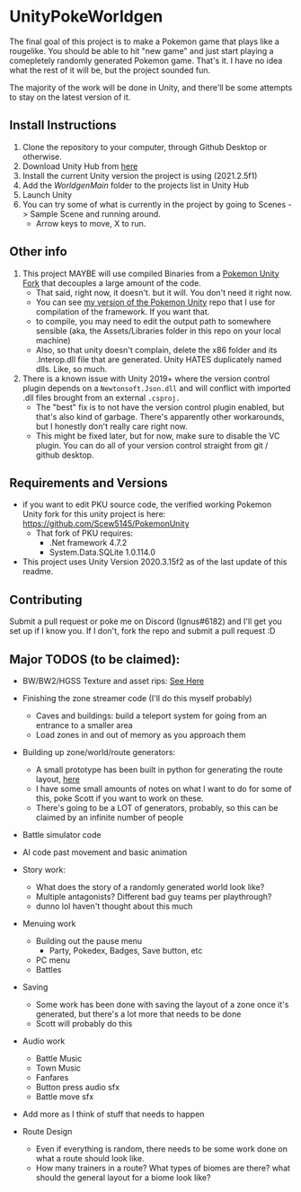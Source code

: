 # UnityPokeWorldgen

The final goal of this project is to make a Pokemon game that plays like a rougelike. You should be able to hit "new game" and just start playing a comepletely randomly generated Pokemon game. That's it. I have no idea what the rest of it will be, but the project sounded fun. 

The majority of the work will be done in Unity, and there'll be some attempts to stay on the latest version of it. 

## Install Instructions

1. Clone the repository to your computer, through Github Desktop or otherwise.
2. Download Unity Hub from [here](https://unity3d.com/get-unity/download)
3. Install the current Unity version the project is using (2021.2.5f1) 
4. Add the _WorldgenMain_ folder to the projects list in Unity Hub
5. Launch Unity
6. You can try some of what is currently in the project by going to Scenes -> Sample Scene and running around.
    *  Arrow keys to move, X to run.

## Other info

1. This project MAYBE will use compiled Binaries from a [Pokemon Unity Fork](https://github.com/herbertmilhomme/PokemonUnity/tree/TestProject) that decouples a large amount of the code.
    * That said, right now, it doesn't. but it will. You don't need it right now.
    * You can see [my version of the Pokemon Unity](https://github.com/Scew5145/PokemonUnity) repo that I use for compilation of the framework. If you want that.
    * to compile, you may need to edit the output path to somewhere sensible (aka, the Assets/Libraries folder in this repo on your local machine)
    * Also, so that unity doesn't complain, delete the x86 folder and its .Interop.dll file that are generated. Unity HATES duplicately named dlls. Like, so much.
2. There is a known issue with Unity 2019+ where the version control plugin depends on a `Newtonsoft.Json.dll` and will conflict with imported .dll files brought from an external `.csproj.`
    * The "best" fix is to not have the version control plugin enabled, but that's also kind of garbage. There's apparently other workarounds, but I honestly don't really care right now.
    * This might be fixed later, but for now, make sure to disable the VC plugin. You can do all of your version control straight from git / github desktop.

## Requirements and Versions

* if you want to edit PKU source code, the verified working  Pokemon Unity fork for this unity project is here: https://github.com/Scew5145/PokemonUnity
  * That fork of PKU requires:
    * .Net framework 4.7.2
    * System.Data.SQLite 1.0.114.0
* This project uses Unity Version 2020.3.15f2 as of the last update of this readme.

## Contributing

Submit a pull request or poke me on Discord (Ignus#6182) and I'll get you set up if I know you. If I don't, fork the repo and submit a pull request :D


## Major TODOS (to be claimed):

* BW/BW2/HGSS Texture and asset rips: [See Here](https://www.pokecommunity.com/showthread.php?t=357039)
* Finishing the zone streamer code (I'll do this myself probably)
    * Caves and buildings: build a teleport system for going from an entrance to a smaller area
    * Load zones in and out of memory as you approach them
* Building up zone/world/route generators:
    * A small prototype has been built in python for generating the route layout, [here](https://github.com/Scew5145/RandpokeWorldgen/blob/main/worldgen_main.py)
    * I have some small amounts of notes on what I want to do for some of this, poke Scott if you want to work on these.
    * There's going to be a LOT of generators, probably, so this can be claimed by an infinite number of people
* Battle simulator code
* AI code past movement and basic animation
* Story work: 
    * What does the story of a randomly generated world look like?
    * Multiple antagonists? Different bad guy teams per playthrough?
    * dunno lol haven't thought about this much
* Menuing work
    * Building out the pause menu
        * Party, Pokedex, Badges, Save button, etc
    * PC menu
    * Battles

* Saving
    * Some work has been done with saving the layout of a zone once it's generated, but there's a lot more that needs to be done
    * Scott will probably do this
* Audio work
    * Battle Music
    * Town Music
    * Fanfares
    * Button press audio sfx
    * Battle move sfx
* Add more as I think of stuff that needs to happen
* Route Design
    * Even if everything is random, there needs to be some work done on what a route should look like.
    * How many trainers in a route? What types of biomes are there? what should the general layout for a biome look like?
